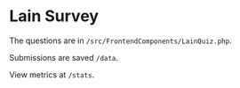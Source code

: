 # Lain Survey

The questions are in `/src/FrontendComponents/LainQuiz.php`.

Submissions are saved `/data`.

View metrics at `/stats`.
